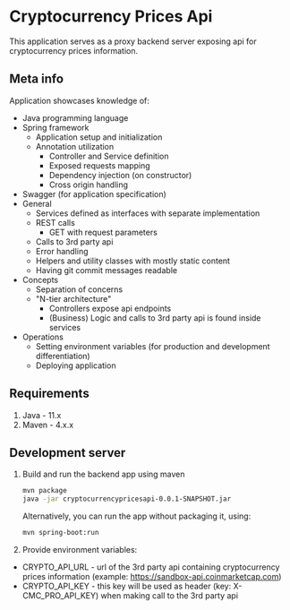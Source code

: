 # Cryptocurrency Prices Api
This application serves as a proxy backend server exposing api for cryptocurrency prices information.

## Meta info
Application showcases knowledge of:
- Java programming language
- Spring framework
  - Application setup and initialization
  - Annotation utilization
    - Controller and Service definition
    - Exposed requests mapping
    - Dependency injection (on constructor)
    - Cross origin handling
- Swagger (for application specification)
- General
  - Services defined as interfaces with separate implementation
  - REST calls
    - GET with request parameters
  - Calls to 3rd party api
  - Error handling
  - Helpers and utility classes with mostly static content
  - Having git commit messages readable
- Concepts
  - Separation of concerns
  - "N-tier architecture"
    - Controllers expose api endpoints
    - (Business) Logic and calls to 3rd party api is found inside services
- Operations
  - Setting environment variables (for production and development differentiation)
  - Deploying application

## Requirements
1. Java - 11.x
1. Maven - 4.x.x

## Development server
1. Build and run the backend app using maven  
    ```bash
    mvn package
    java -jar cryptocurrencypricesapi-0.0.1-SNAPSHOT.jar
    ```
    Alternatively, you can run the app without packaging it, using:
    ```bash
    mvn spring-boot:run
    ```
1. Provide environment variables:
  - CRYPTO_API_URL - url of the 3rd party api containing cryptocurrency prices information (example: https://sandbox-api.coinmarketcap.com)
  - CRYPTO_API_KEY - this key will be used as header (key: X-CMC_PRO_API_KEY) when making call to the 3rd party api
